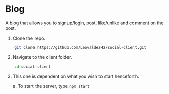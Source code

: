 # Blog

A blog that allows you to signup/login, post, like/unlike and comment on the post.


1. Clone the repo.
```bash
    git clone https://github.com/Leovaldez42/social-client.git
```

2. Navigate to the client folder. 
```bash
    cd social-client
```

3. This one is dependent on what you wish to start henceforth.
    
    a. To start the server, type `npm start`
